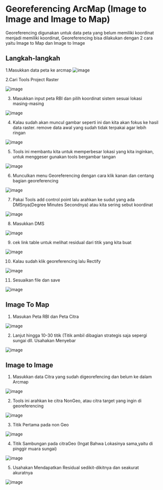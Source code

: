 # Georeferencing ArcMap (Image to Image and Image to Map)
Georeferencing digunakan untuk data peta yang belum memiliki koordinat menjadi memiliki koordinat,
Georeferencing bisa dilakukan dengan 2 cara yaitu Image to Map dan Image to Image


## Langkah-langkah
1.Masukkan data peta ke arcmap ![image](https://user-images.githubusercontent.com/87703066/154121937-765268f2-c2d2-447b-a7c2-a25df3192b5a.png)

2.Cari Tools Project Raster 

![image](https://user-images.githubusercontent.com/87703066/154122072-09e6777c-9a0f-4246-99e8-de4b80fb16f9.png)

3. Masukkan input peta RBI dan pilih koordinat sistem sesuai lokasi masing-masing

![image](https://user-images.githubusercontent.com/87703066/154122883-ab8b95c4-eacd-4dee-a8fe-3991c527208f.png)

4. Kalau sudah akan muncul gambar seperti ini dan kita akan fokus ke hasil data raster. remove data awal yang sudah tidak terpakai agar lebih ringan
 
![image](https://user-images.githubusercontent.com/87703066/154123246-6732ba10-fdb3-45f7-8263-17f8225a117c.png)
 
5. Tools ini membantu kita untuk memperbesar lokasi yang kita inginkan, untuk menggeser gunakan tools bergambar tangan
 
 ![image](https://user-images.githubusercontent.com/87703066/154123456-99dfa70a-d3e9-4167-8922-0fc94f62ae00.png)
 
6. Munculkan menu Georeferencing dengan cara klik kanan dan centang bagian georeferencing

![image](https://user-images.githubusercontent.com/87703066/154123606-6417714b-bf10-485f-bed3-42c28ee80c74.png)

7. Pakai Tools add control point lalu arahkan ke sudut yang ada DMSnya(Degree Minutes Secondnya) atau kita sering sebut koordinat

![image](https://user-images.githubusercontent.com/87703066/154128160-81c6af92-87d0-4148-a514-9765e25a42b5.png)

8. Masukkan DMS

![image](https://user-images.githubusercontent.com/87703066/154128219-ca9082b5-3b91-4db5-be40-c097a651163f.png)

9. cek link table untuk melihat residual dari titik yang kita buat

![image](https://user-images.githubusercontent.com/87703066/154129125-cb034b13-ec27-4453-8438-59f5bbd06f7f.png)

10. Kalau sudah klik georeferencing lalu Rectify

![image](https://user-images.githubusercontent.com/87703066/154129247-63647b7a-5cb7-4f55-a173-f32484d6d24d.png)

11. Sesuaikan file dan save

![image](https://user-images.githubusercontent.com/87703066/154129451-6e1c954c-ff38-4fc7-9976-af4b26ff3805.png)


## Image To Map
1. Masukan Peta RBI dan Peta Citra
 
![image](https://user-images.githubusercontent.com/87703066/154129769-665b2650-ac96-49ec-9cda-39f46503af77.png)

2. Lanjut hingga 10-30 titik (Titik ambil dibagian strategis saja sepergi sungai dll. Usahakan Menyebar

![image](https://user-images.githubusercontent.com/87703066/154130479-902fcfbe-fa03-41ca-9d90-c579de9783c3.png)


## Image to Image

1. Masukkan data Citra yang sudah digeorefencing dan belum ke dalam Arcmap

![image](https://user-images.githubusercontent.com/87703066/154131049-53747584-3165-4837-957c-a69cdf248e53.png)

2. Tools ini arahkan ke citra NonGeo, atau citra target yang ingin di georeferencing

![image](https://user-images.githubusercontent.com/87703066/154131157-7eda90cb-3331-41e2-bc81-c9fd0c789a62.png)

3. Titik Pertama pada non Geo

![image](https://user-images.githubusercontent.com/87703066/154131263-a9e33f48-a8b4-4a32-b9e2-708539b0760d.png)

4. Titik Sambungan pada citraGeo (Ingat Bahwa Lokasinya sama,yaitu di pinggir muara sungai)

![image](https://user-images.githubusercontent.com/87703066/154131536-a7bf1db3-09bd-48af-a61c-86708c813e56.png)

5. Usahakan Mendapatkan Residual sedikit-dikitnya dan seakurat akuratnya

![image](https://user-images.githubusercontent.com/87703066/154132452-3482812a-3a1e-4f94-9f42-355227774942.png)



